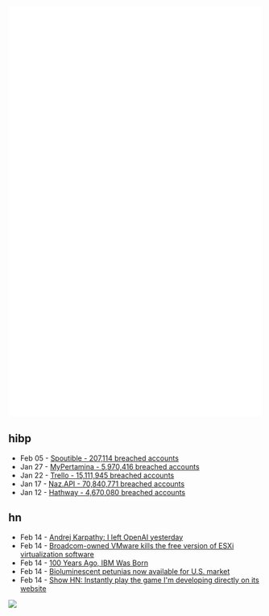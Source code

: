 ![Metrics](https://raw.githubusercontent.com/phixion/phixion/master/metrics.svg)

## hibp

<!--
for https://github.com/phixion/phixion/blob/main/.github/workflows/feeds.yml
-->
<!--START_SECTION:haveibeenpwnd-->
- Feb 05 - [Spoutible - 207,114 breached accounts](https://haveibeenpwned.com/PwnedWebsites#Spoutible)
- Jan 27 - [MyPertamina - 5,970,416 breached accounts](https://haveibeenpwned.com/PwnedWebsites#MyPertamina)
- Jan 22 - [Trello - 15,111,945 breached accounts](https://haveibeenpwned.com/PwnedWebsites#Trello)
- Jan 17 - [Naz.API - 70,840,771 breached accounts](https://haveibeenpwned.com/PwnedWebsites#NazApi)
- Jan 12 - [Hathway - 4,670,080 breached accounts](https://haveibeenpwned.com/PwnedWebsites#Hathway)
<!--END_SECTION:haveibeenpwnd-->

## hn

<!--
for https://github.com/phixion/phixion/blob/main/.github/workflows/feeds.yml
-->
<!--START_SECTION:hn-->
- Feb 14 - [Andrej Karpathy: I left OpenAI yesterday](https://twitter.com/karpathy/status/1757600075281547344)
- Feb 14 - [Broadcom-owned VMware kills the free version of ESXi virtualization software](https://arstechnica.com/information-technology/2024/02/broadcom-owned-vmware-kills-the-free-version-of-esxi-virtualization-software/)
- Feb 14 - [100 Years Ago, IBM Was Born](https://spectrum.ieee.org/ibm-history)
- Feb 14 - [Bioluminescent petunias now available for U.S. market](https://lgrmag.com/news/light-bio-to-introduce-bioluminescent-petunias-into-u-s-market/)
- Feb 14 - [Show HN: Instantly play the game I'm developing directly on its website](https://athenacrisis.com)
<!--END_SECTION:hn-->

<!--
for https://yhype.me
-->
![](https://hit.yhype.me/github/profile?user_id=13013670)

